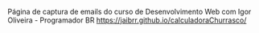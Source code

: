 Página de captura de emails do curso de Desenvolvimento Web com Igor Oliveira - Programador BR https://jaibrr.github.io/calculadoraChurrasco/
